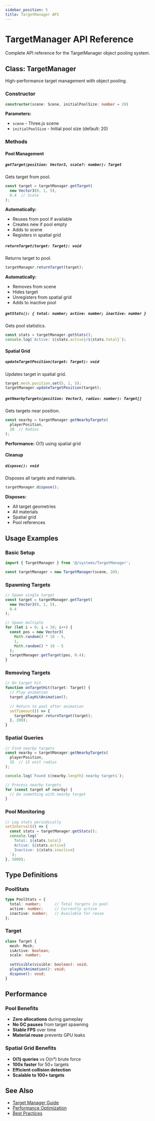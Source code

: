 ```yaml
---
sidebar_position: 5
title: TargetManager API
---
```


# TargetManager API Reference

Complete API reference for the TargetManager object pooling system.

## Class: TargetManager

High-performance target management with object pooling.

### Constructor

```typescript
constructor(scene: Scene, initialPoolSize: number = 20)
```

**Parameters:**
- `scene` - Three.js scene
- `initialPoolSize` - Initial pool size (default: 20)

### Methods

#### Pool Management

##### `getTarget(position: Vector3, scale?: number): Target`

Gets target from pool.

```typescript
const target = targetManager.getTarget(
  new Vector3(0, 1, 5),
  0.4  // Scale
);
```

**Automatically:**
- Reuses from pool if available
- Creates new if pool empty
- Adds to scene
- Registers in spatial grid

##### `returnTarget(target: Target): void`

Returns target to pool.

```typescript
targetManager.returnTarget(target);
```

**Automatically:**
- Removes from scene
- Hides target
- Unregisters from spatial grid
- Adds to inactive pool

##### `getStats(): { total: number; active: number; inactive: number }`

Gets pool statistics.

```typescript
const stats = targetManager.getStats();
console.log(`Active: ${stats.active}/${stats.total}`);
```

#### Spatial Grid

##### `updateTargetPosition(target: Target): void`

Updates target in spatial grid.

```typescript
target.mesh.position.set(5, 1, 5);
targetManager.updateTargetPosition(target);
```

##### `getNearbyTargets(position: Vector3, radius: number): Target[]`

Gets targets near position.

```typescript
const nearby = targetManager.getNearbyTargets(
  playerPosition,
  10  // Radius
);
```

**Performance:** O(1) using spatial grid

#### Cleanup

##### `dispose(): void`

Disposes all targets and materials.

```typescript
targetManager.dispose();
```

**Disposes:**
- All target geometries
- All materials
- Spatial grid
- Pool references

## Usage Examples

### Basic Setup

```typescript
import { TargetManager } from '@/systems/TargetManager';

const targetManager = new TargetManager(scene, 20);
```

### Spawning Targets

```typescript
// Spawn single target
const target = targetManager.getTarget(
  new Vector3(0, 1, 5),
  0.4
);

// Spawn multiple
for (let i = 0; i < 10; i++) {
  const pos = new Vector3(
    Math.random() * 10 - 5,
    1,
    Math.random() * 10 - 5
  );
  targetManager.getTarget(pos, 0.4);
}
```

### Removing Targets

```typescript
// On target hit
function onTargetHit(target: Target) {
  // Play animation
  target.playHitAnimation();
  
  // Return to pool after animation
  setTimeout(() => {
    targetManager.returnTarget(target);
  }, 200);
}
```

### Spatial Queries

```typescript
// Find nearby targets
const nearby = targetManager.getNearbyTargets(
  playerPosition,
  15  // 15 unit radius
);

console.log(`Found ${nearby.length} nearby targets`);

// Process nearby targets
for (const target of nearby) {
  // Do something with nearby target
}
```

### Pool Monitoring

```typescript
// Log stats periodically
setInterval(() => {
  const stats = targetManager.getStats();
  console.log(`
    Total: ${stats.total}
    Active: ${stats.active}
    Inactive: ${stats.inactive}
  `);
}, 5000);
```

## Type Definitions

### PoolStats

```typescript
type PoolStats = {
  total: number;      // Total targets in pool
  active: number;     // Currently active
  inactive: number;   // Available for reuse
};
```

### Target

```typescript
class Target {
  mesh: Mesh;
  isActive: boolean;
  scale: number;
  
  setVisible(visible: boolean): void;
  playHitAnimation(): void;
  dispose(): void;
}
```

## Performance

### Pool Benefits

- **Zero allocations** during gameplay
- **No GC pauses** from target spawning
- **Stable FPS** over time
- **Material reuse** prevents GPU leaks

### Spatial Grid Benefits

- **O(1) queries** vs O(n²) brute force
- **100x faster** for 50+ targets
- **Efficient collision detection**
- **Scalable to 100+ targets**

## See Also

- [Target Manager Guide](/docs/systems/target-manager)
- [Performance Optimization](/docs/performance/optimization)
- [Best Practices](/docs/performance/best-practices)
